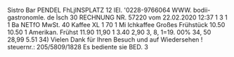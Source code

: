 Sistro Bar PENDEL FhLjlNSPLATZ 12 lEl. '0228-9766064 WWW. bodii-gastronomle. de Ìsch 30 RECHNUNG NR. 57220 vom 22.02.2020 12:37 1 3 1 1 Ba NETfO MwSt. 40 Kaffee XL 1 70 1 Mi lchkaffee Großes Frühstück 10.50 10.50 1 Amerikan. Frühst 11.90 11,90 1 3.40 2,90 3, 8, 1=19. 00% 34, 50 28,99 5.51 34) Vielen Dank für Ihren Besuch und auf Wiedersehen ! steuernr.: 205/5809/1828 Es bediente sie BED. 3